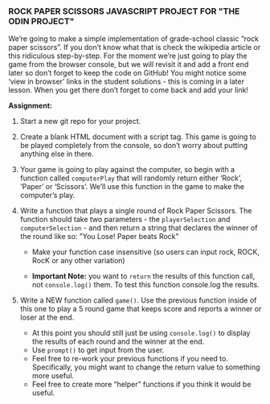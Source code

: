 ### ROCK PAPER SCISSORS JAVASCRIPT PROJECT FOR "THE ODIN PROJECT" ###

We’re going to make a simple implementation of grade-school classic “rock paper scissors”. If you don’t know what that is check the wikipedia article or this ridiculous step-by-step. For the moment we’re just going to play the game from the browser console, but we will revisit it and add a front end later so don’t forget to keep the code on GitHub! You might notice some ‘view in browser’ links in the student solutions - this is coming in a later lesson. When you get there don’t forget to come back and add your link!

**Assignment:**
1. Start a new git repo for your project.
2. Create a blank HTML document with a script tag. This game is going to be played completely from the console, so don’t worry about putting anything else in there.
3. Your game is going to play against the computer, so begin with a function called `computerPlay` that will randomly return either ‘Rock’, ‘Paper’ or ‘Scissors’. We’ll use this function in the game to make the computer’s play.
4. Write a function that plays a single round of Rock Paper Scissors. The function should take two parameters - the `playerSelection` and `computerSelection` - and then return a string that declares the winner of the round like so: "You Lose! Paper beats Rock"

    * Make your function case insensitive (so users can input rock, ROCK, RocK or any other variation)

    * **Important Note:** you want to `return` the results of this function call, not `console.log()` them. To test this function console.log the results.

5. Write a NEW function called `game()`. Use the previous function inside of this one to play a 5 round game that keeps score and reports a winner or loser at the end.
    * At this point you should still just be using `console.log()` to display the results of each round and the winner at the end.
    * Use `prompt()` to get input from the user.
    * Feel free to re-work your previous functions if you need to. Specifically, you might want to change the return value to something more useful.
    * Feel free to create more “helper” functions if you think it would be useful.
